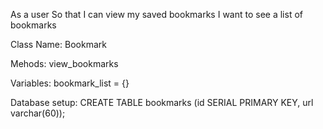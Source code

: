 As a user
So that I can view my saved bookmarks
I want to see a list of bookmarks

Class Name: Bookmark

Mehods: view_bookmarks

Variables: bookmark_list = {}

Database setup: CREATE TABLE bookmarks
                (id SERIAL PRIMARY KEY,
                url varchar(60));